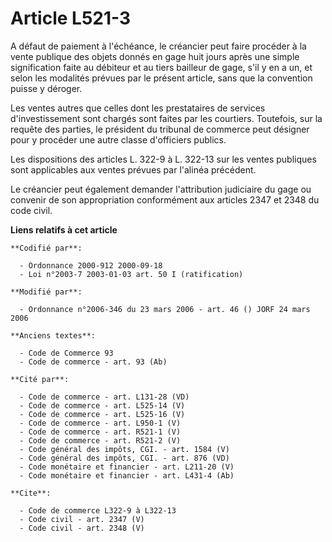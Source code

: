 # Article L521-3

A défaut de paiement à l'échéance, le créancier peut faire procéder à la vente publique des objets donnés en gage huit jours
après une simple signification faite au débiteur et au tiers bailleur de gage, s'il y en a un, et selon les modalités prévues
par le présent article, sans que la convention puisse y déroger.

Les ventes autres que celles dont les prestataires de services d'investissement sont chargés sont faites par les courtiers.
Toutefois, sur la requête des parties, le président du tribunal de commerce peut désigner pour y procéder une autre classe
d'officiers publics.

Les dispositions des articles L. 322-9 à L. 322-13 sur les ventes publiques sont applicables aux ventes prévues par l'alinéa
précédent.

Le créancier peut également demander l'attribution judiciaire du gage ou convenir de son appropriation conformément aux
articles 2347 et 2348 du code civil.

**Liens relatifs à cet article**

	**Codifié par**:

	  - Ordonnance 2000-912 2000-09-18
	  - Loi n°2003-7 2003-01-03 art. 50 I (ratification)

	**Modifié par**:

	  - Ordonnance n°2006-346 du 23 mars 2006 - art. 46 () JORF 24 mars 2006

	**Anciens textes**:

	  - Code de Commerce 93
	  - Code de commerce - art. 93 (Ab)

	**Cité par**:

	  - Code de commerce - art. L131-28 (VD)
	  - Code de commerce - art. L525-14 (V)
	  - Code de commerce - art. L525-16 (V)
	  - Code de commerce - art. L950-1 (V)
	  - Code de commerce - art. R521-1 (V)
	  - Code de commerce - art. R521-2 (V)
	  - Code général des impôts, CGI. - art. 1584 (V)
	  - Code général des impôts, CGI. - art. 876 (VD)
	  - Code monétaire et financier - art. L211-20 (V)
	  - Code monétaire et financier - art. L431-4 (Ab)

	**Cite**:

	  - Code de commerce L322-9 à L322-13
	  - Code civil - art. 2347 (V)
	  - Code civil - art. 2348 (V)
